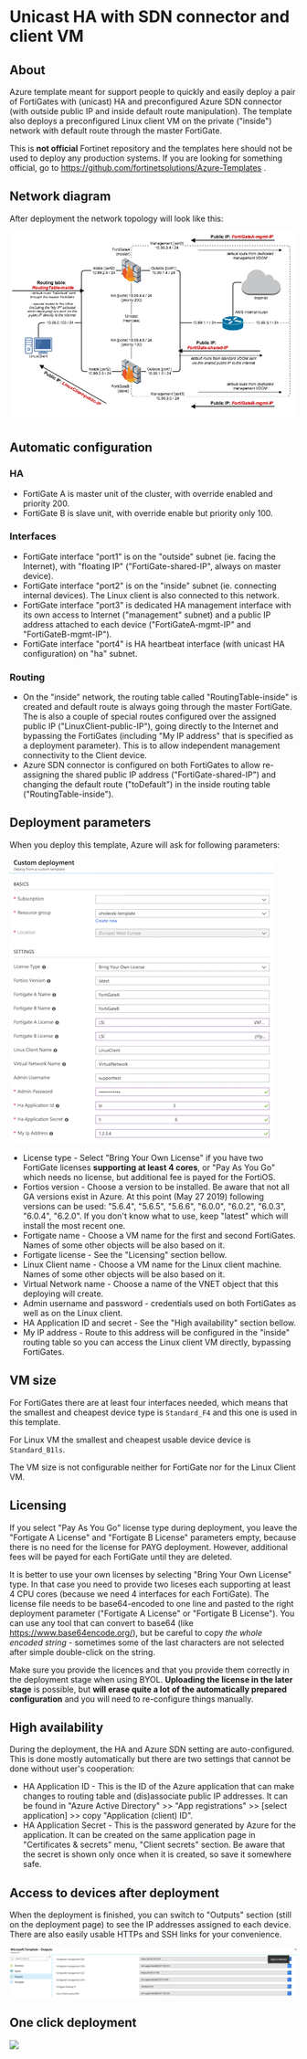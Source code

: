 # Unicast HA with SDN connector and client VM

## About

Azure template meant for support people to quickly and easily deploy a pair of FortiGates with (unicast) HA and preconfigured Azure SDN connector (with outside public IP and inside default route manipulation). The template also deploys a preconfigured Linux client VM on the private ("inside") network with default route through the master FortiGate.

This is **not official** Fortinet repository and the templates here should not be used to deploy any production systems. If you are looking for something official, go to https://github.com/fortinetsolutions/Azure-Templates .

## Network diagram

After deployment the network topology will look like this:

![Network diagram](https://raw.githubusercontent.com/ondrejholecek/azure-templates/master/FortiGate/Unicast-HA-with-SDN/diagram.png)

## Automatic configuration

### HA
  * FortiGate A is master unit of the cluster, with override enabled and priority 200.
  * FortiGate B is slave unit, with override enable but priority only 100.

### Interfaces
  * FortiGate interface "port1" is on the "outside" subnet (ie. facing the Internet), with "floating IP" ("FortiGate-shared-IP", always on master device).
  * FortiGate interface "port2" is on the "inside" subnet (ie. connecting internal devices). The Linux client is also connected to this network.
  * FortiGate interface "port3" is dedicated HA management interface with its own access to Internet ("management" subnet) and a public IP address attached to each device ("FortiGateA-mgmt-IP" and "FortiGateB-mgmt-IP").
  * FortiGate interface "port4" is HA heartbeat interface (with unicast HA configuration) on "ha" subnet.

### Routing
  * On the "inside" network, the routing table called "RoutingTable-inside" is created and default route is always going through the master FortiGate. The is also a couple of special routes configured over the assigned public IP ("LinuxClient-public-IP"), going directly to the Internet and bypassing the FortiGates (including "My IP address" that is specified as a deployment parameter). This is to allow independent management connectivity to the Client device.
  * Azure SDN connector is configured on both FortiGates to allow re-assigning the shared public IP address ("FortiGate-shared-IP") and changing the default route ("toDefault") in the inside routing table ("RoutingTable-inside").

## Deployment parameters

When you deploy this template, Azure will ask for following parameters:

![DeployBYOL](https://raw.githubusercontent.com/ondrejholecek/azure-templates/master/FortiGate/Unicast-HA-with-SDN/deploy-BYOL.png)

  * License type - Select "Bring Your Own License" if you have two FortiGate licenses **supporting at least 4 cores**, or "Pay As You Go" which needs no license, but additional fee is payed for the FortiOS.
  * Fortios version - Choose a version to be installed. Be aware that not all GA versions exist in Azure. At this point (May 27 2019) following versions can be used: "5.6.4", "5.6.5", "5.6.6", "6.0.0", "6.0.2", "6.0.3", "6.0.4", "6.2.0". If you don't know what to use, keep "latest" which will install the most recent one.
  * Fortigate name - Choose a VM name for the first and second FortiGates. Names of some other objects will be also based on it.
  * Fortigate license - See the "Licensing" section bellow.
  * Linux Client name - Choose a VM name for the Linux client machine. Names of some other objects will be also based on it.
  * Virtual Network name - Choose a name of the VNET object that this deploying will create.
  * Admin username and password - credentials used on both FortiGates as well as on the Linux client.
  * HA Application ID and secret - See the "High availability" section bellow.
  * My IP address - Route to this address will be configured in the "inside" routing table so you can access the Linux client VM directly, bypassing FortiGates.

## VM size

For FortiGates there are at least four interfaces needed, which means that the smallest and cheapest device type is ``Standard_F4`` and this one is used in this template.

For Linux VM the smallest and cheapest usable device device is ``Standard_B1ls``.

The VM size is not configurable neither for FortiGate nor for the Linux Client VM.

## Licensing

If you select "Pay As You Go" license type during deployment, you leave the "Fortigate A License" and "Fortigate B License" parameters empty, because there is no need for the license for PAYG deployment. However, additional fees will be payed for each FortiGate until they are deleted.

It is better to use your own licenses by selecting "Bring Your Own License" type. In that case you need to provide two liceses each supporting at least 4 CPU cores (because we need 4 interfaces for each FortiGate). The license file needs to be base64-encoded to one line and pasted to the right deployment parameter ("Fortigate A License" or "Fortigate B License"). You can use any tool that can convert to base64 (like https://www.base64encode.org/), but be careful to copy *the whole encoded string* - sometimes some of the last characters are not selected after simple double-click on the string.

Make sure you provide the licences and that you provide them correctly in the deployment stage when using BYOL. **Uploading the license in the later stage** is possible, but **will erase quite a lot of the automatically prepared configuration** and you will need to re-configure things manually. 

## High availability

During the deployment, the HA and Azure SDN setting are auto-configured. This is done mostly automatically but there are two settings that cannot be done without user's cooperation:

  * HA Application ID - This is the ID of the Azure application that can make changes to routing table and (dis)associate public IP addresses. It can be found in "Azure Active Directory" >> "App registrations" >> [select application] >> copy "Application (client) ID".
  * HA Application Secret - This is the password generated by Azure for the application. It can be created on the same application page in "Certificates & secrets" menu, "Client secrets" section. Be aware that the secret is shown only once when it is created, so save it somewhere safe.

## Access to devices after deployment

When the deployment is finished, you can switch to "Outputs" section (still on the deployment page) to see the IP addresses assigned to each device. There are also easily usable HTTPs and SSH links for your convenience.

![Outputs](https://raw.githubusercontent.com/ondrejholecek/azure-templates/master/FortiGate/Unicast-HA-with-SDN/outputs.png)


## One click deployment

<a href="https://portal.azure.com/#create/Microsoft.Template/uri/https%3A%2F%2Fraw.githubusercontent.com%2Fondrejholecek%2Fazure-templates%2Fmaster%2FFortiGate%2FUnicast-HA-with-SDN%2Fmain.json" target="_blank">
    <img src="http://azuredeploy.net/deploybutton.png"/>
</a>
